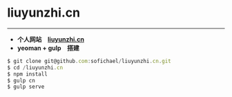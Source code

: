 # liuyunzhi.cn
****
- **个人网站　[liuyunzhi.cn](http://liuyunzhi.cn)**
- **yeoman + gulp　搭建**

```js
$ git clone git@github.com:sofichael/liuyunzhi.cn.git
$ cd /liuyunzhi.cn
$ npm install
$ gulp cn
$ gulp serve
```